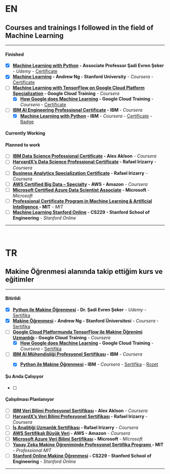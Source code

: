 # EN

## Courses and trainings I followed in the field of Machine Learning

------------------

#### Finished
- [x] **[Machine Learning with Python](https://www.udemy.com/course/makine-ogrenmesi/) - Associate Professor Şadi Evren Şeker** - *Udemy* - [Certificate](https://www.udemy.com/certificate/UC-8ab15cc1-14be-4070-a61c-195f8b6a1611/)
- [x] **[Machine Learning](https://www.coursera.org/learn/machine-learning) - Andrew Ng - Stanford University** - *Coursera* - [Certificate](https://coursera.org/share/5353df6f6e3ad13ef9c5b9e74b9640e5)
- [ ] **[Machine Learning with TensorFlow on Google Cloud Platform Specialization](https://www.coursera.org/specializations/machine-learning-tensorflow-gcp) - Google Cloud Training** - *Coursera*
     - [x] **[How Google does Machine Learning](https://www.coursera.org/learn/google-machine-learning) - Google Cloud Training** - *Coursera* - [Certificate](https://www.coursera.org/account/accomplishments/certificate/P85W3UUPZJL6)
- [ ] **[IBM AI Engineering Professional Certificate](https://www.coursera.org/professional-certificates/ai-engineer) - IBM** - *Coursera*
     - [x] **[Machine Learning with Python](https://www.coursera.org/learn/machine-learning-with-python) - IBM** - *Coursera* - [Certificate](https://coursera.org/share/260033d6cb022d5c55ae9d19c422c80f) - [Badge](https://www.youracclaim.com/badges/de777dfd-fac6-4469-acbc-dab775da45ad/public_url)

#### Currently Working


#### Planned to work
- [ ] **[IBM Data Science Professional Certificate](https://www.coursera.org/professional-certificates/ibm-data-science) - Alex Aklson** - *Coursera*
- [ ] **[HarvardX’s Data Science Professional Certificate](https://www.edx.org/professional-certificate/harvardx-data-science) - Rafael Irizarry** - *Coursera* 
- [ ] **[Business Analytics Specialization Certificate](https://www.edx.org/professional-certificate/harvardx-data-science) - Rafael Irizarry** - *Coursera* 
- [ ] **[AWS Certified Big Data – Specialty](https://aws.amazon.com/tr/certification/certified-big-data-specialty/) - AWS - Amazon** - *Coursera* 
- [ ] **[Microsoft Certified Azure Data Scientist Associate](https://docs.microsoft.com/en-us/learn/certifications/azure-data-scientist) - Microsoft** - *Microsoft*
- [ ] **[Professional Certificate Program in Machine Learning & Artificial Intelligence
](https://professional.mit.edu/programs/certificate-programs/professional-certificate-program-machine-learning-artificial) - MIT** - *MIT* 
- [ ] **[Machine Learning Stanford Online](https://online.stanford.edu/courses/cs229-machine-learning) - CS229 - Stanford School of Engineering** - *Stanford Online* 

------------------ 



&nbsp;
&nbsp;



# TR

## Makine Öğrenmesi alanında takip ettiğim kurs ve eğitimler

------------------

#### Bitirildi
- [x] **[Python ile Makine Öğrenmesi](https://www.udemy.com/course/makine-ogrenmesi/) - Dr. Şadi Evren Şeker** - *Udemy* - [Sertifika](https://www.udemy.com/certificate/UC-8ab15cc1-14be-4070-a61c-195f8b6a1611/)
- [x] **[Makine Öğrenmesi](https://www.coursera.org/learn/machine-learning) - Andrew Ng - Stanford Üniversitesi** - *Coursera* - [Sertifika](https://coursera.org/share/5353df6f6e3ad13ef9c5b9e74b9640e5)
- [ ] **[Google Cloud Platformunda TensorFlow ile Makine Öğrenimi Uzmanlığı](https://www.coursera.org/specializations/machine-learning-tensorflow-gcp) - Google Cloud Training** - *Coursera*
     - [x] **[How Google does Machine Learning](https://www.coursera.org/learn/google-machine-learning) - Google Cloud Training** - *Coursera* - [Sertifika](https://www.coursera.org/account/accomplishments/certificate/P85W3UUPZJL6)
- [ ] **[IBM AI Mühendisliği Profesyonel Sertifikası](https://www.coursera.org/professional-certificates/ai-engineer) - IBM** - *Coursera*
     - [x] **[Python ile Makine Öğrenmesi](https://www.coursera.org/learn/machine-learning-with-python) - IBM** - *Coursera* - [Sertifika](https://coursera.org/share/260033d6cb022d5c55ae9d19c422c80f) - [Rozet](https://www.youracclaim.com/badges/de777dfd-fac6-4469-acbc-dab775da45ad/public_url)


#### Şu Anda Çalışıyor
- [ ] 


#### Çalışılması Planlanıyor
- [ ] **[IBM Veri Bilimi Profesyonel Sertifikası](https://www.coursera.org/professional-certificates/ibm-data-science) - Alex Aklson** - *Coursera*
- [ ] **[HarvardX’s Veri Bilimi Profesyonel Sertifikası](https://www.edx.org/professional-certificate/harvardx-data-science) - Rafael Irizarry** - *Coursera* 
- [ ] **[İş Analitiği Uzmanlık Sertifikası](https://www.edx.org/professional-certificate/harvardx-data-science) - Rafael Irizarry** - *Coursera* 
- [ ] **[AWS Sertifikalı Büyük Veri](https://aws.amazon.com/tr/certification/certified-big-data-specialty/) - AWS - Amazon** - *Coursera* 
- [ ] **[Microsoft Azure Veri Bilimi Sertifikası](https://docs.microsoft.com/en-us/learn/certifications/azure-data-scientist) - Microsoft** - *Microsoft*
- [ ] **[Yapay Zeka Makine Öğreniminde Profesyonel Sertifika Programı
](https://professional.mit.edu/programs/certificate-programs/professional-certificate-program-machine-learning-artificial) - MIT** - *Professional MIT* 
- [ ] **[Stanford Online Makine Öğrenmesi](https://online.stanford.edu/courses/cs229-machine-learning) - CS229 - Stanford School of Engineering** - *Stanford Online* 

------------------